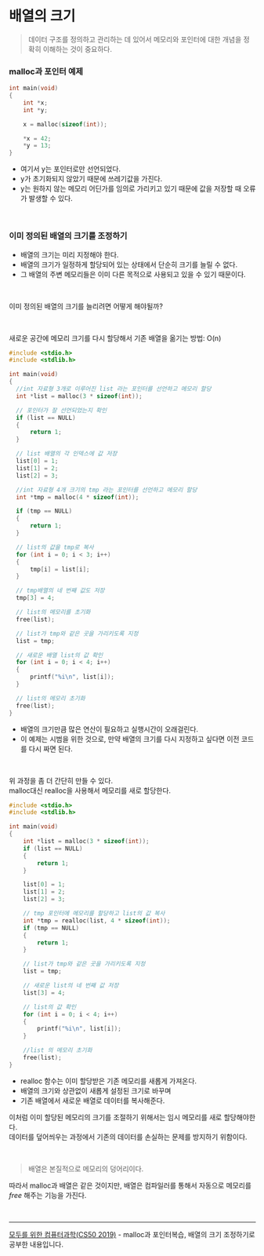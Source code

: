 # 배열의 크기

> 데이터 구조를 정의하고 관리하는 데 있어서 메모리와 포인터에 대한 개념을 정확히 이해하는 것이 중요하다.

### malloc과 포인터 예제

```c
int main(void)
{
    int *x;
    int *y;

    x = malloc(sizeof(int));

    *x = 42;
    *y = 13;
}
```

- 여기서 y는 포인터로만 선언되었다.
- y가 초기화되지 않았기 때문에 쓰레기값을 가진다.
- y는 원하지 않는 메모리 어딘가를 임의로 가리키고 있기 때문에 값을 저장할 때 오류가 발생할 수 있다.

<br>

### 이미 정의된 배열의 크기를 조정하기

- 배열의 크기는 미리 지정해야 한다.
- 배열의 크기가 일정하게 할당되어 있는 상태에서 단순히 크기를 늘릴 수 없다.
- 그 배열의 주변 메모리들은 이미 다른 목적으로 사용되고 있을 수 있기 때문이다.

<br>

이미 정의된 배열의 크기를 늘리려면 어떻게 해야될까?

<br>

새로운 공간에 메모리 크기를 다시 할당해서 기존 배열을 옮기는 방법: O(n)

```c
#include <stdio.h>
#include <stdlib.h>

int main(void)
{
  //int 자료형 3개로 이루어진 list 라는 포인터를 선언하고 메모리 할당
  int *list = malloc(3 * sizeof(int));

  // 포인터가 잘 선언되었는지 확인
  if (list == NULL)
  {
      return 1;
  }

  // list 배열의 각 인덱스에 값 저장
  list[0] = 1;
  list[1] = 2;
  list[2] = 3;

  //int 자료형 4개 크기의 tmp 라는 포인터를 선언하고 메모리 할당
  int *tmp = malloc(4 * sizeof(int));

  if (tmp == NULL)
  {
      return 1;
  }

  // list의 값을 tmp로 복사
  for (int i = 0; i < 3; i++)
  {
      tmp[i] = list[i];
  }

  // tmp배열의 네 번째 값도 저장
  tmp[3] = 4;

  // list의 메모리를 초기화
  free(list);

  // list가 tmp와 같은 곳을 가리키도록 지정
  list = tmp;

  // 새로운 배열 list의 값 확인
  for (int i = 0; i < 4; i++)
  {
      printf("%i\n", list[i]);
  }

  // list의 메모리 초기화
  free(list);
}

```

- 배열의 크기만큼 많은 연산이 필요하고 실행시간이 오래걸린다.
- 이 예제는 시범을 위한 것으로, 만약 배열의 크기를 다시 지정하고 싶다면 이전 코드를 다시 짜면 된다.

<br>

위 과정을 좀 더 간단히 만들 수 있다.<br>
malloc대신 realloc을 사용해서 메모리를 새로 할당한다.

```c
#include <stdio.h>
#include <stdlib.h>

int main(void)
{
    int *list = malloc(3 * sizeof(int));
    if (list == NULL)
    {
        return 1;
    }

    list[0] = 1;
    list[1] = 2;
    list[2] = 3;

    // tmp 포인터에 메모리를 할당하고 list의 값 복사
    int *tmp = realloc(list, 4 * sizeof(int));
    if (tmp == NULL)
    {
        return 1;
    }

    // list가 tmp와 같은 곳을 가리키도록 지정
    list = tmp;

    // 새로운 list의 네 번째 값 저장
    list[3] = 4;

    // list의 값 확인
    for (int i = 0; i < 4; i++)
    {
        printf("%i\n", list[i]);
    }

    //list 의 메모리 초기화
    free(list);
}
```

- realloc 함수는 이미 할당받은 기존 메모리를 새롭게 가져온다.
- 배열의 크기와 상관없이 새롭게 설정된 크기로 바꾸며
- 기존 배열에서 새로운 배열로 데이터를 복사해준다.

이처럼 이미 할당된 메모리의 크기를 조절하기 위해서는
임시 메모리를 새로 할당해야한다.<br>
데이터를 덮어씌우는 과정에서 기존의 데이터를 손실하는 문제를 방지하기 위함이다.

<br>

> 배열은 본질적으로 메모리의 덩어리이다.

따라서 malloc과 배열은 같은 것이지만,
배열은 컴파일러를 통해서 자동으로 메모리를 <i>free</i> 해주는 기능을 가진다.

<br>
<hr>
<a href="https://www.boostcourse.org/cs112">모두를 위한 컴퓨터과학(CS50 2019)</a> - malloc과 포인터복습, 배열의 크기 조정하기로 공부한 내용입니다.
